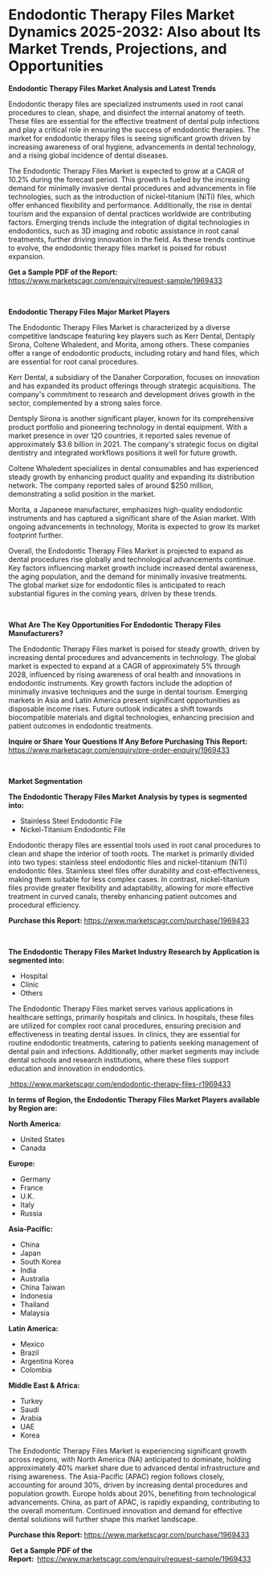 <p><h1>Endodontic Therapy Files Market Dynamics 2025-2032: Also about Its Market Trends, Projections, and Opportunities</h1></p><p><strong>Endodontic Therapy Files Market Analysis and Latest Trends</strong></p>
<p><p>Endodontic therapy files are specialized instruments used in root canal procedures to clean, shape, and disinfect the internal anatomy of teeth. These files are essential for the effective treatment of dental pulp infections and play a critical role in ensuring the success of endodontic therapies. The market for endodontic therapy files is seeing significant growth driven by increasing awareness of oral hygiene, advancements in dental technology, and a rising global incidence of dental diseases.</p><p>The Endodontic Therapy Files Market is expected to grow at a CAGR of 10.2% during the forecast period. This growth is fueled by the increasing demand for minimally invasive dental procedures and advancements in file technologies, such as the introduction of nickel-titanium (NiTi) files, which offer enhanced flexibility and performance. Additionally, the rise in dental tourism and the expansion of dental practices worldwide are contributing factors. Emerging trends include the integration of digital technologies in endodontics, such as 3D imaging and robotic assistance in root canal treatments, further driving innovation in the field. As these trends continue to evolve, the endodontic therapy files market is poised for robust expansion.</p></p>
<p><strong>Get a Sample PDF of the Report:&nbsp;</strong> <a href="https://www.marketscagr.com/enquiry/request-sample/1969433?utm_campaign=2518&utm_medium=2&utm_source=Github&utm_content=ia&utm_term=16042025&utm_id=endodontic-therapy-files">https://www.marketscagr.com/enquiry/request-sample/1969433</a></p>
<p>&nbsp;</p>
<p><strong>Endodontic Therapy Files Major Market Players</strong></p>
<p><p>The Endodontic Therapy Files Market is characterized by a diverse competitive landscape featuring key players such as Kerr Dental, Dentsply Sirona, Coltene Whaledent, and Morita, among others. These companies offer a range of endodontic products, including rotary and hand files, which are essential for root canal procedures. </p><p>Kerr Dental, a subsidiary of the Danaher Corporation, focuses on innovation and has expanded its product offerings through strategic acquisitions. The company's commitment to research and development drives growth in the sector, complemented by a strong sales force.</p><p>Dentsply Sirona is another significant player, known for its comprehensive product portfolio and pioneering technology in dental equipment. With a market presence in over 120 countries, it reported sales revenue of approximately $3.6 billion in 2021. The company's strategic focus on digital dentistry and integrated workflows positions it well for future growth.</p><p>Coltene Whaledent specializes in dental consumables and has experienced steady growth by enhancing product quality and expanding its distribution network. The company reported sales of around $250 million, demonstrating a solid position in the market.</p><p>Morita, a Japanese manufacturer, emphasizes high-quality endodontic instruments and has captured a significant share of the Asian market. With ongoing advancements in technology, Morita is expected to grow its market footprint further.</p><p>Overall, the Endodontic Therapy Files Market is projected to expand as dental procedures rise globally and technological advancements continue. Key factors influencing market growth include increased dental awareness, the aging population, and the demand for minimally invasive treatments. The global market size for endodontic files is anticipated to reach substantial figures in the coming years, driven by these trends.</p></p>
<p>&nbsp;</p>
<p><strong>What Are The Key Opportunities For Endodontic Therapy Files Manufacturers?</strong></p>
<p><p>The Endodontic Therapy Files market is poised for steady growth, driven by increasing dental procedures and advancements in technology. The global market is expected to expand at a CAGR of approximately 5% through 2028, influenced by rising awareness of oral health and innovations in endodontic instruments. Key growth factors include the adoption of minimally invasive techniques and the surge in dental tourism. Emerging markets in Asia and Latin America present significant opportunities as disposable income rises. Future outlook indicates a shift towards biocompatible materials and digital technologies, enhancing precision and patient outcomes in endodontic treatments.</p></p>
<p><strong>Inquire or Share Your Questions If Any Before Purchasing This Report:</strong> <a href="https://www.marketscagr.com/enquiry/pre-order-enquiry/1969433?utm_campaign=2518&utm_medium=2&utm_source=Github&utm_content=ia&utm_term=16042025&utm_id=endodontic-therapy-files">https://www.marketscagr.com/enquiry/pre-order-enquiry/1969433</a></p>
<p>&nbsp;</p>
<p><strong>Market Segmentation</strong></p>
<p><strong>The Endodontic Therapy Files Market Analysis by types is segmented into:</strong></p>
<p><ul><li>Stainless Steel Endodontic File</li><li>Nickel-Titanium Endodontic File</li></ul></p>
<p><p>Endodontic therapy files are essential tools used in root canal procedures to clean and shape the interior of tooth roots. The market is primarily divided into two types: stainless steel endodontic files and nickel-titanium (NiTi) endodontic files. Stainless steel files offer durability and cost-effectiveness, making them suitable for less complex cases. In contrast, nickel-titanium files provide greater flexibility and adaptability, allowing for more effective treatment in curved canals, thereby enhancing patient outcomes and procedural efficiency.</p></p>
<p><strong>Purchase this Report:&nbsp;</strong><a href="https://www.marketscagr.com/purchase/1969433?utm_campaign=2518&utm_medium=2&utm_source=Github&utm_content=ia&utm_term=16042025&utm_id=endodontic-therapy-files">https://www.marketscagr.com/purchase/1969433</a></p>
<p>&nbsp;</p>
<p><strong>The Endodontic Therapy Files Market Industry Research by Application is segmented into:</strong></p>
<p><ul><li>Hospital</li><li>Clinic</li><li>Others</li></ul></p>
<p><p>The Endodontic Therapy Files market serves various applications in healthcare settings, primarily hospitals and clinics. In hospitals, these files are utilized for complex root canal procedures, ensuring precision and effectiveness in treating dental issues. In clinics, they are essential for routine endodontic treatments, catering to patients seeking management of dental pain and infections. Additionally, other market segments may include dental schools and research institutions, where these files support education and innovation in endodontics.</p></p>
<p><a href="https://www.marketscagr.com/endodontic-therapy-files-r1969433?utm_campaign=2518&utm_medium=2&utm_source=Github&utm_content=ia&utm_term=16042025&utm_id=endodontic-therapy-files">&nbsp;https://www.marketscagr.com/endodontic-therapy-files-r1969433</a></p>
<p><strong>In terms of Region, the Endodontic Therapy Files Market Players available by Region are:</strong></p>
<p>
    <p> <strong> North America: </strong>
        <ul>
            <li>United States</li>
            <li>Canada</li>
        </ul>
        </p> 
    <p> <strong> Europe: </strong>
        <ul>
            <li>Germany</li>
            <li>France</li>
            <li>U.K.</li>
            <li>Italy</li>
            <li>Russia</li>
        </ul>
        </p> 
    <p> <strong> Asia-Pacific: </strong>
        <ul>
            <li>China</li>
            <li>Japan</li>
            <li>South Korea</li>
            <li>India</li>
            <li>Australia</li>
            <li>China Taiwan</li>
            <li>Indonesia</li>
            <li>Thailand</li>
            <li>Malaysia</li>
        </ul>
        </p> 
    <p> <strong> Latin America: </strong>
        <ul>
            <li>Mexico</li>
            <li>Brazil</li>
            <li>Argentina Korea</li>
            <li>Colombia</li>
        </ul>
        </p> 
    <p> <strong> Middle East & Africa: </strong>
        <ul>
            <li>Turkey</li>
            <li>Saudi</li>
            <li>Arabia</li>
            <li>UAE</li>
            <li>Korea</li>
        </ul>
    </p>
    </p>
<p><p>The Endodontic Therapy Files Market is experiencing significant growth across regions, with North America (NA) anticipated to dominate, holding approximately 40% market share due to advanced dental infrastructure and rising awareness. The Asia-Pacific (APAC) region follows closely, accounting for around 30%, driven by increasing dental procedures and population growth. Europe holds about 20%, benefiting from technological advancements. China, as part of APAC, is rapidly expanding, contributing to the overall momentum. Continued innovation and demand for effective dental solutions will further shape this market landscape.</p></p>
<p><strong>Purchase this Report: </strong><a href="https://www.marketscagr.com/purchase/1969433?utm_campaign=2518&utm_medium=2&utm_source=Github&utm_content=ia&utm_term=16042025&utm_id=endodontic-therapy-files">https://www.marketscagr.com/purchase/1969433</a></p>
<p>&nbsp;<strong>Get a Sample PDF of the Report:&nbsp;&nbsp;</strong><a href="https://www.marketscagr.com/enquiry/request-sample/1969433?utm_campaign=2518&utm_medium=2&utm_source=Github&utm_content=ia&utm_term=16042025&utm_id=endodontic-therapy-files">https://www.marketscagr.com/enquiry/request-sample/1969433</a></p>
<p><strong></strong></p>
<p><p></p><p></p><p></p></p>